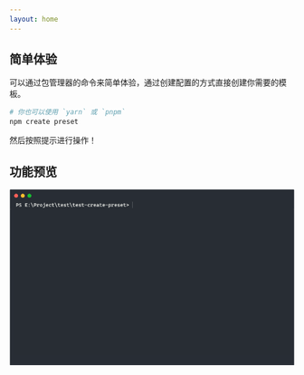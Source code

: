 ```yaml
---
layout: home
---
```


<Home>

## 简单体验

可以通过包管理器的命令来简单体验，通过创建配置的方式直接创建你需要的模板。

```bash
# 你也可以使用 `yarn` 或 `pnpm`
npm create preset
```

然后按照提示进行操作！

## 功能预览

![create-preset](/assets/img/create-preset-preview.gif)

</Home>

<script setup lang="ts">
import Home from '@theme/components/Home.vue'  
</script>
